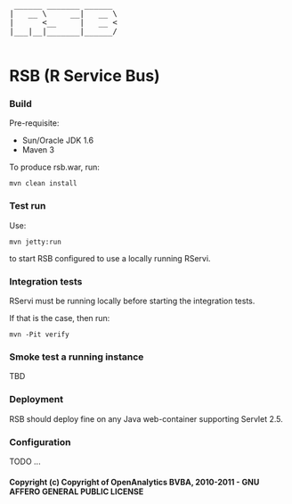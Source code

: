 <pre>
 ______ _______ ______ 
|   __ \     __|   __ \
|      <__     |   __ <
|___|__|_______|______/

</pre>

# RSB (R Service Bus)

### Build

Pre-requisite:

- Sun/Oracle JDK 1.6
- Maven 3

To produce rsb.war, run:

    mvn clean install


### Test run

Use:

    mvn jetty:run

to start RSB configured to use a locally running RServi.

### Integration tests

RServi must be running locally before starting the integration tests.

If that is the case, then run:

    mvn -Pit verify

### Smoke test a running instance

TBD

### Deployment

RSB should deploy fine on any Java web-container supporting Servlet 2.5.

### Configuration  

TODO ...

#### Copyright (c) Copyright of OpenAnalytics BVBA, 2010-2011 - GNU AFFERO GENERAL PUBLIC LICENSE
